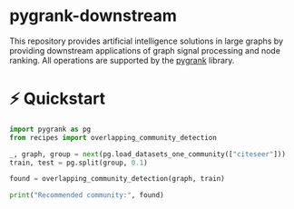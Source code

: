 # pygrank-downstream
This repository provides artificial intelligence solutions 
in large graphs by providing downstream applications 
of graph signal processing and node ranking. 
All operations are supported by the
[pygrank](https://github.com/MKLab-ITI/pygrank) library.


# :zap: Quickstart
```python
import pygrank as pg
from recipes import overlapping_community_detection

_, graph, group = next(pg.load_datasets_one_community(["citeseer"]))
train, test = pg.split(group, 0.1)

found = overlapping_community_detection(graph, train)

print("Recommended community:", found)
```

